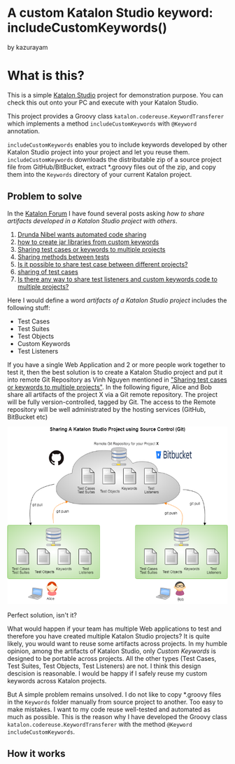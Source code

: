 A custom Katalon Studio keyword: includeCustomKeywords()
====

by kazurayam

# What is this?

This is a simple [Katalon Studio](https://www.katalon.com/) project for demonstration purpose.
You can check this out onto your PC and execute with your Katalon Studio.

This project provides a Groovy class `katalon.codereuse.KeywordTransferer` which
implements a method `includeCustomKeywords` with `@Keyword` annotation.

`includeCustomKeywords` enables you
to include keywords developed by other Katalon Studio project into your project and let you reuse them. `includeCustomKeywords` downloads the distributable zip of a source project file from GitHub/BitBucket, extract \*.groovy files out of the zip, and copy them into the `Keywords` directory of your current Katalon project.

## Problem to solve

In the [Katalon Forum](https://forum.katalon.com/discussions) I have found several posts asking *how to share artifacts developed in a Katalon Studio project with others*.

1. [Drunda Nibel wants automated code sharing](https://forum.katalon.com/discussion/comment/19738)
2. [how to create jar libraries from custom keywords](https://forum.katalon.com/discussion/8518/how-to-create-jar-libraries-from-custom-keywords?new=1)
3. [Sharing test cases or keywords to multiple projects](https://forum.katalon.com/discussion/5343/sharing-test-cases-or-keywords-to-multiple-projects)
3. [Sharing methods between tests](https://forum.katalon.com/discussion/2159/sharing-methods-between-tests)
4. [Is it possible to share test case between different projects?](https://forum.katalon.com/discussion/2104/is-it-possible-to-share-test-case-between-different-projects)
5. [sharing of test cases](https://forum.katalon.com/discussion/7432/sharing-of-test-cases)
6. [Is there any way to share test listeners and custom keywords code to multiple projects?](https://forum.katalon.com/discussion/6063/is-there-any-way-to-share-test-listeners-and-custom-keywords-code-to-multiple-projects)

Here I would define a word *artifacts of a Katalon Studio project* includes the following stuff:

- Test Cases
- Test Suites
- Test Objects
- Custom Keywords
- Test Listeners

If you have a single Web Application and 2 or more people work together to test it, then the best solution is to create a Katalon Studio project and put it into remote Git Repository as Vinh Nguyen mentioned in ["Sharing test cases or keywords to multiple projects"](https://forum.katalon.com/discussion/5343/sharing-test-cases-or-keywords-to-multiple-projects). In the following figure, Alice and Bob share all artifacts of the project X via a Git remote repository. The project will be fully version-controlled, tagged by Git. The access to the Remote repository will be well administrated by the hosting services (GitHub, BitBucket etc)

![Sharing project by remote Git repository](https://github.com/kazurayam/CodeReuseInKatalonStudio/blob/master/docs/Sharing%20project%20by%20remote%20Git%20repository.png)

Perfect solution, isn't it?

What would happen if your team has multiple Web applications to test and therefore you have created multiple Katalon Studio projects? It is quite likely, you would want to reuse some artifacts across projects. In my humble opinion, among the artifacts of Katalon Studio, only *Custom Keywords* is designed to be portable across projects. All the other types (Test Cases, Test Suites, Test Objects, Test Listeners) are not. I think this design descision is reasonable. I would be happy if I safely reuse my custom keywords across Katalon projects.

But A simple problem remains unsolved. I do not like to copy \*.groovy files in the `Keywords` folder manually from source project to another. Too easy to make mistakes. I want to my code reuse well-tested and automated as much as possible. This is the reason why I have developed the Groovy class `katalon.codereuse.KeywordTransferer` with the method `@Keyword includeCustomKeywords`.

## How it works
